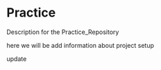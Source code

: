 # Practice
Description for the Practice_Repository

here we will be add information about project setup

update